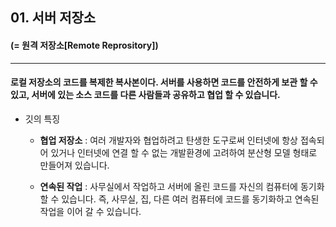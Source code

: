 <!-- 5장 서버 
    서버 저장소 & 깃허브 서버 준비 -->

## 01. 서버 저장소
#### (= 원격 저장소[Remote Reprository])
-------
#### 로컬 저장소의 코드를 복제한 복사본이다. 서버를 사용하면 코드를 안전하게 보관 할 수 있고, 서버에 있는 소스 코드를 다른 사람들과 공유하고 협업 할 수 있습니다.

+ 깃의 특징

    + <b>협업 저장소</b> : 여러 개발자와 협업하려고 탄생한 도구로써 인터넷에 항상  접속되어 있거나 인터넷에 연결 할 수 없는 개발환경에 고려하여 분산형 모델 형태로 만들어져 있습니다.
    
    + <b>연속된 작업</b> : 사무실에서 작업하고 서버에 올린 코드를 자신의 컴퓨터에 동기화 할 수 있습니다. 즉, 사무실, 집, 다른 여러 컴퓨터에 코드를 동기화하고 연속된 작업을 이어 갈 수 있습니다.